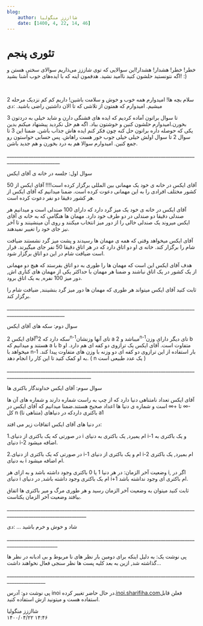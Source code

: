 ```yaml
---
blog:
    author: شااززز منگولیا
    date: [1400, 4, 22, 14, 46]
---
```

# تئوری پنجم

<div class="cnt">
خطر! خطر! هشدار! هشدار!این سوالایی که توی شاززز می‌ذاریم سوالای سختی هستن و اگه نتونستید حلشون کنید ناامید نشید. هدفمون اینه که با ایده‌های خوب آشنا بشید! :)<p></p>
<p><br/></p>
<p>سلام بچه ها! امیدوارم همه خوب و خوش و سلامت باشین! داریم کم کم نزدیک مرحله 2 میشیم. امیدوارم که همتون از تلاشی که تا الان داشتین راضی باشید. :دی</p>
<p></p>
<p>3 تا سوال براتون آماده کردیم که ایده های قشنگی دارن و شاید خیلی به دردتون بخورن.امیدوارم حلشون کنین و خوشتون بیاد. اگه هم حل نکردید پیشنهاد میکنم بدین یکی که حوصله داره براتون حل کنه چون فکر کنم ایده هاش جذاب باشن. ضمنا این 3 تا سوال 2 تا سوال اولش خیلی خیلی جوب خور هست راهاش. پس حسابی حواستون رو جمع کنین. امیدوارم سوالا هم به درد بخورن و هم جدید باشن.</p>
<p>____________________________________________________________________________________________________</p>
<p>سوال اول: جلسه در خانه ی آقای ایکس</p>
<p>آقای ایکس در خانه ی خود یک مهمانی بین المللی برگزار کرده است!!!! آقای ایکس از 50 کشور مختلف افرادی را به این مهمانی دعوت کرده است. ضمنا میدانیم که آقای ایکس از هر کشور دقیقا دو نفر دعوت کرده است.</p>
<p>آقای ایکس در خانه ی خود یک میز گرد دارد که دارای 100 صندلی است و میدانیم هر صندلی دقیقا دو صندلی در دو طرف خود دارد. مهمان ها هنگامی که به خانه ی آقای ایکس میروند یک صندلی خالی را از دور میز انتخاب میکنند و روی آن مینشینند و تا آخر نیز جای خود را تغییر نمیدهند.</p>
<p>آقای ایکس میخواهد وقتی که همه ی مهمان ها رسیدند و پشت میز گرد نشستند ضیافت شام را برگزار کند. خانه ی او دو اتاق دارد که در هر اتاق دقیقا 50 نفر جای میگیرند. قرار است ضیافت شام در این دو اتاق برگزار شود.</p>
<p>هدف آقای ایکس این است که مهمان ها را طوری به دو اتاق بفرستد که هیچ دو مهمانی از یک کشور در یک اتاق نباشند و ضمنا هر مهمان با حداکثر یکی از مهمان های کناری اش, دور میز 100 نفره, به یک اتاق برود.</p>
<p>ثابت کنید آقای ایکس میتواند هر طوری که مهمان ها دور میز گرد بنشینند, ضیافت شام را برگزار کند.</p>
<p>______________________________________________________________________________________________________</p>
<p>سوال دوم: سکه های آقای ایکس</p>
<p>آقای ایکس 2<sup>n</sup>سکه دارد که 2<sup>n-1</sup>تای آنها وزنشان a میباشد و 2<sup>n-1</sup>تای دیگر دارای وزن b هستند و میدانیم که a با b متفاوت است. آقای ایکس یک ترازوی دو کفه ای هم دارد. او میخواهد با n-1 بار استفاده از این ترازوی دو کفه ای دو وزنه با وزن های متفاوت پیدا کند. به او کمک کنید تا این کار را انجام دهد. ( n یک عدد طبیعی است )</p>
<p>_________________________________________________________________________________________________________________</p>
<p>سوال سوم: آقای ایکس خداوندگار باکتری ها</p>
<p>آقای ایکس تعداد نامتناهی دنیا دارد که از چپ به راست شماره دارند و شماره های آن ها -∞ تا +∞ است و شماره ی دنیا ها اعداد صحیح هستند.ضمنا میدانیم که آقای ایکس در کل n (متناهی تا) باکتری داردکه در دنیا‌‌های a1 </p>
<p>در دنیا های آقای ایکس اتفاقات زیر می افتد:</p>
<p>1.در صورتی که یک باکتری از دنیای i ام یمیرد, یک باکتری به دنیای i-1 و یک باکتری به دنیای i-2 اضافه میشود. </p>
<p>2.در صورتی که یک باکتری از دنیای i-1 ام و یک باکتری از دنیای i-2 ام بمیرد, یک باکتری به دنیای i ام اضافه میشود.</p>
<p>وضعیت آخر الزمان: در هر دنیا 1 یا 0 باکتری وجود داشته باشد و به ازای هر i, اگر در دنیای i ام یک باکتری وجود داشته باشد, در دنیای i+1 ام باکتری ای وجود نداشته باشد.</p>
<p>ثابت کنید میتوان به وضعیت آخر الزمان رسید و هر طوری مرگ و میر باکتری ها اتفاق بیافتد وضعیت آخر الزمان یکتاست.</p>
<p>_______________________________________________________________________________________________________________</p>
<p>شاد و خوش و خرم باشید ... :دی</p>
<p>___________________________________________________________________________________________________</p>
<p>پی نوشت یک: به دلیل اینکه برای دومین بار نظر های نا مربوط و بی ادبانه در نظر ها گذاشته شد, ازین به بعد کلیه پست ها نظر سنجی فعال نخواهند داشت...</p>
<p>______________________________________________________________________________________________</p>
<p>پی نوشت دو: آدرس inoi در حال حاضر تغییر کرده.<a href="http://inoi.sharifiha.com/" target="_blank">inoi.sharifiha.com</a>فعلن قابل استفاده هست و میتونید ازش استفاده کنید.</p>
</div>

<div class="blog-info">
    <div class="blog-author">شااززز منگولیا</div>
    <div class="blog-date">۱۴۰۰/۰۴/۲۲ ۱۴:۴۶</div>
</div>

